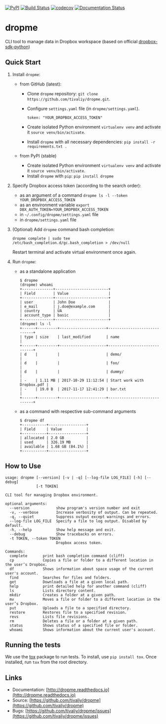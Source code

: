 [![PyPI](https://img.shields.io/pypi/v/dropme.svg)](https://pypi.python.org/pypi/dropme)
[![Build Status](https://travis-ci.org/tivaliy/dropme.svg?branch=master)](https://travis-ci.org/tivaliy/dropme)
[![codecov](https://codecov.io/gh/tivaliy/dropme/branch/master/graph/badge.svg)](https://codecov.io/gh/tivaliy/dropme)
[![Documentation Status](https://readthedocs.org/projects/dropme/badge/?version=latest)](http://dropme.readthedocs.io/en/latest/?badge=latest)

# dropme
CLI tool to manage data in Dropbox workspace (based on official [dropbox-sdk-python](https://github.com/dropbox/dropbox-sdk-python))

## Quick Start
1. Install `dropme`:

    * from GitHub (latest):

        - Clone `dropme` repository: `git clone https://github.com/tivaliy/dropme.git`.
        - Configure `settings.yaml` file (in `dropme/settings.yaml`).

            ```
            token: "YOUR_DROPBOX_ACCESS_TOKEN"
            ```

        - Create isolated Python environment `virtualenv venv` and activate it `source venv/bin/activate`.
        - Install `dropme` with all necessary dependencies: `pip install -r requirements.txt .`

    * from PyPI (stable)

        - Create isolated Python environment `virtualenv venv` and activate it `source venv/bin/activate`.
        - Install `dropme` with `pip`: `pip install dropme`

2. Specify Dropbox access token (according to the search order):

    * as an argument of a command `dropme ls -l --token YOUR_DROPBOX_ACCESS_TOKEN`
    * as an environment variable `export DBX_AUTH_TOKEN=YOUR_DROPBOX_ACCESS_TOKEN`
    * in `~/.config/dropme/settings.yaml` file
    * in `dropme/settings.yaml` file

3. (Optional) Add `dropme` command bash completion:

    `dropme complete | sudo tee /etc/bash_completion.d/gc.bash_completion > /dev/null`

    Restart terminal and activate virtual environment once again.
4. Run `dropme`:

    * as a standalone application

        ```
        $ dropme
        (dropme) whoami
        +--------------+------------------------+
        | Field        | Value                  |
        +--------------+------------------------+
        | user         | John Doe               |
        | e_mail       | j.doe@example.com      |
        | country      | UA                     |
        | account_type | basic                  |
        +--------------+------------------------+
        (dropme) ls -l
        +------+---------+---------------------+-----------------------------+
        | type | size    | last_modified       | name                        |
        +------+---------+---------------------+-----------------------------+
        | d    |         |                     | demo/                       |
        | d    |         |                     | foo/                        |
        | d    |         |                     | dummy/                      |
        | -    | 1.11 MB | 2017-10-29 11:12:54 | Start work with Dropbox.pdf |
        | -    | 19.0 B  | 2017-11-17 12:41:29 | bar.txt                     |
        +------+---------+---------------------+-----------------------------+
        ```

    * as a command with respective sub-command arguments

        ```
        $ dropme df
        +-----------+-----------------+
        | Field     | Value           |
        +-----------+-----------------+
        | allocated | 2.0 GB          |
        | used      | 326.19 MB       |
        | available | 1.68 GB (84.1%) |
        +-----------+-----------------+
        ```

## How to Use

    usage: dropme [--version] [-v | -q] [--log-file LOG_FILE] [-h] [--debug]
                  [-t TOKEN]

    CLI tool for managing Dropbox environment.

    optional arguments:
      --version            show program's version number and exit
      -v, --verbose        Increase verbosity of output. Can be repeated.
      -q, --quiet          Suppress output except warnings and errors.
      --log-file LOG_FILE  Specify a file to log output. Disabled by default.
      -h, --help           Show help message and exit.
      --debug              Show tracebacks on errors.
      -t TOKEN, --token TOKEN
                           Dropbox access token.

    Commands:
      complete       print bash completion command (cliff)
      cp             Copies a file or folder to a different location in the user’s Dropbox.
      df             Shows information about space usage of the current user's account.
      find           Searches for files and folders.
      get            Downloads a file at a given local path.
      help           print detailed help for another command (cliff)
      ls             Lists directory content.
      mkdir          Creates a folder at a given path.
      mv             Moves a file or folder to a different location in the user’s Dropbox.
      put            Uploads a file to a specified directory.
      restore        Restores file to a specified revision.
      revs           Lists file revisions.
      rm             Deletes a file or a folder at a given path.
      status         Shows status of a specified file or folder.
      whoami         Shows information about the current user's account.

## Running the tests
We use the [tox](https://tox.readthedocs.org/) package to run tests. To install, use `pip install tox`.
Once installed, run `tox` from the root directory.

## Links

* Documentation: [http://dropme.readthedocs.io](http://dropme.readthedocs.io)
* Source: [https://github.com/tivaliy/dropme](https://github.com/tivaliy/dropme)
* Bugs: [https://github.com/tivaliy/dropme/issues](https://github.com/tivaliy/dropme/issues)
